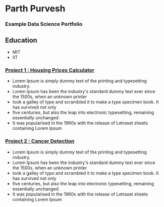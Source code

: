 # Parth Purvesh
### Example Data Science Portfolio

## Education

- MIT
- IIT

### [Project 1 : Housing Prices Calculator](https://www.markdownguide.org/basic-syntax/#links)

- Lorem Ipsum is simply dummy text of the printing and typesetting industry.
- Lorem Ipsum has been the industry's standard dummy text ever since the 1500s, when an unknown printer 
- took a galley of type and scrambled it to make a type specimen book. It has survived not only 
- five centuries, but also the leap into electronic typesetting, remaining essentially unchanged. 
- It was popularised in the 1960s with the release of Letraset sheets containing Lorem Ipsum 



### [Project 2 : Cancer Detection](https://www.markdownguide.org/basic-syntax/#links)

- Lorem Ipsum is simply dummy text of the printing and typesetting industry.
- Lorem Ipsum has been the industry's standard dummy text ever since the 1500s, when an unknown printer 
- took a galley of type and scrambled it to make a type specimen book. It has survived not only 
- five centuries, but also the leap into electronic typesetting, remaining essentially unchanged. 
- It was popularised in the 1960s with the release of Letraset sheets containing Lorem Ipsum 
